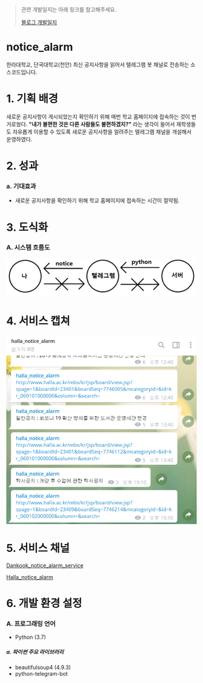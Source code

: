 > 관련 개발일지는 아래 링크를 참고해주세요.
> 
> [블로그 개발일지](https://blex.me/@mildsalmon/%ED%95%9C%EB%9D%BC%EB%8C%80%ED%95%99%EA%B5%90-%EA%B3%B5%EC%A7%80-%EC%95%8C%EB%A6%BC-%EB%B4%87)

# notice_alarm

한라대학교, 단국대학교(천안) 최신 공지사항을 읽어서 텔레그램 봇 채널로 전송하는 소스코드입니다.

# 1. 기획 배경

새로운 공지사항이 게시되었는지 확인하기 위해 매번 학교 홈페이지에 접속하는 것이 번거로웠다. **"내가 불편한 것은 다른 사람들도 불편하겠지?"** 라는 생각이 들어서 재학생들도 자유롭게 이용할 수 있도록 새로운 공지사항을 알려주는 텔레그램 채널을 개설해서 운영하였다. 

# 2. 성과

### a. 기대효과

- 새로운 공지사항을 확인하기 위해 학교 홈페이지에 접속하는 시간이 절약됨.

# 3. 도식화

### A. 시스템 흐름도

![d-day 프로그램_시스템구성](/image/system_flow.png)

# 4. 서비스 캡쳐

![서비스중인 텔레그램 채널](/image/run.png)

# 5. 서비스 채널

[Dankook_notice_alarm_service](https://t.me/dankook_notice_alarm)

[Halla_notice_alarm](https://t.me/halla_notice_Alarm)

# 6. 개발 환경 설정

### A. 프로그래밍 언어

- Python (3.7)

##### a. 파이썬 주요 라이브러리

- beautifulsoup4 (4.9.3)
- python-telegram-bot
